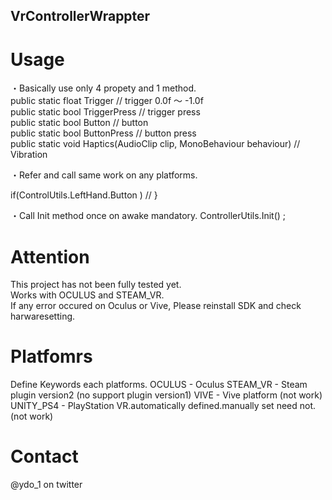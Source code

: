 ## VrControllerWrappter
  
# Usage
  
・Basically use only 4 propety and 1 method.  
public static float Trigger 	 // trigger 0.0f ～ -1.0f  
public static bool TriggerPress  // trigger press  
public static bool Button		 // button	
public static bool ButtonPress	 // button press  
public static void Haptics(AudioClip clip, MonoBehaviour behaviour)  // Vibration  
  
・Refer and call same work on any platforms.

if(ControlUtils.LeftHand.Button )
	// 
}  

・Call Init method once on awake mandatory.
ControllerUtils.Init() ;   

# Attention
 This project has not been fully tested yet.  
 Works with OCULUS and STEAM_VR.  
 If any error occured on Oculus or Vive, Please reinstall SDK and check harwaresetting.

# Platfomrs
Define Keywords each platforms.
OCULUS - Oculus
STEAM_VR - Steam plugin version2 (no support plugin version1)
VIVE - Vive platform (not work)
UNITY_PS4 - PlayStation VR.automatically defined.manually set need not. (not work)

# Contact
 @ydo_1 on twitter  
 
